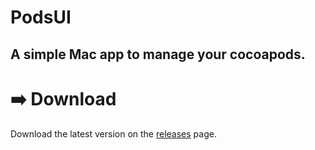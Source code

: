 # PodsUI
## A simple Mac app to manage your cocoapods.
 
# ➡️ Download

Download the latest version on the [releases](https://github.com/RomanEsin/PodsUI/releases) page.
